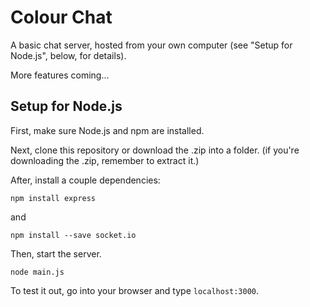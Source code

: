 # Colour Chat

A basic chat server, hosted from your own computer (see "Setup for Node.js", below, for details).

More features coming...

## Setup for Node.js

First, make sure Node.js and npm are installed.

Next, clone this repository or download the .zip into a folder. (if you're downloading the .zip, remember to extract it.)

After, install a couple dependencies:

    npm install express
    
and 

    npm install --save socket.io
    
Then, start the server.

    node main.js
    
To test it out, go into your browser and type `localhost:3000`.
